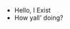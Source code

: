 - Hello, I Exist
- How yall' doing?

<!---
QuirkyWorks/QuirkyWorks is a ✨ special ✨ repository because its `README.md` (this file) appears on your GitHub profile.
You can click the Preview link to take a look at your changes.
--->
